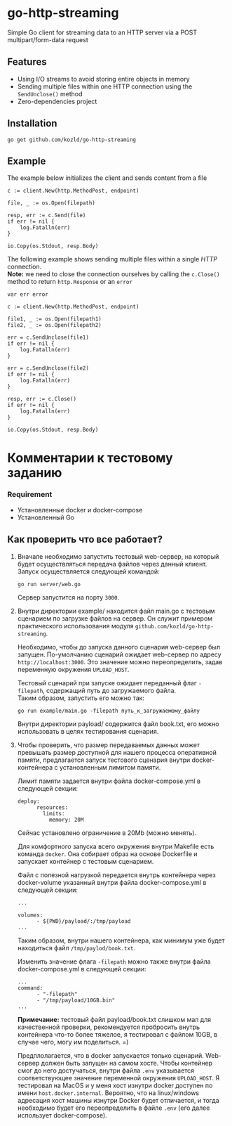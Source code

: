 # go-http-streaming

Simple Go client for streaming data to an HTTP server via a POST multipart/form-data request

## Features

* Using I/O streams to avoid storing entire objects in memory
* Sending multiple files within one HTTP connection using the `SendUnclose()` method
* Zero-dependencies project

## Installation

```
go get github.com/kozld/go-http-streaming
```

## Example

The example below initializes the client and sends content from a file

```
c := client.New(http.MethodPost, endpoint)

file, _ := os.Open(filepath)

resp, err := c.Send(file)
if err != nil {
    log.Fatalln(err)
}

io.Copy(os.Stdout, resp.Body)
```

The following example shows sending multiple files within a single *HTTP* connection.  
**Note:** we need to close the connection ourselves by calling the `c.Close()` method to return `http.Response` or an `error`

```
var err error

c := client.New(http.MethodPost, endpoint)

file1, _ := os.Open(filepath1)
file2, _ := os.Open(filepath2)

err = c.SendUnclose(file1)
if err != nil {
    log.Fatalln(err)
}

err = c.SendUnclose(file2)
if err != nil {
    log.Fatalln(err)
}

resp, err := c.Close()
if err != nil {
    log.Fatalln(err)
}

io.Copy(os.Stdout, resp.Body)
```


# Комментарии к тестовому заданию

### Requirement

* Установленные docker и docker-compose
* Установленный Go

## Как проверить что все работает?

1. Вначале необходимо запустить тестовый web-сервер, на который будет осуществляться передача файлов через данный клиент. Запуск осуществляется следующей командой:
    ```
    go run server/web.go
    ```

    Сервер запустится на порту `3000`.

2. Внутри директории example/ находится файл main.go с тестовым сценарием по загрузке файлов на сервер.
    Он служит примером практического использования модуля `github.com/kozld/go-http-streaming`.

    Необходимо, чтобы до запуска данного сценария web-сервер был запущен.
    По-умолчанию сценарий ожидает web-сервер по адресу `http://localhost:3000`. Это значение можно переопределить, задав переменную окружения `UPLOAD_HOST`.

    Тестовый сценарий при запуске ожидает переданный флаг `-filepath`, содержащий путь до загружаемого файла.  
    Таким образом, запустить его можно так:

    ```
    go run example/main.go -filepath путь_к_загружаемому_файлу
    ```

    Внутри директории payload/ содержится файл book.txt, его можно использовать в целях тестирования сценария.


3. Чтобы проверить, что размер передаваемых данных может превышать размер доступной для нашего процесса оперативной памяти, предлагается запуск тестового сценария      внутри docker-контейнера с установленным лимитом памяти.
    
    Лимит памяти задается внутри файла docker-compose.yml в следующей секции:
   
    ```
    deploy:
          resources:
            limits:
              memory: 20M
    ```

    Сейчас установлено ограничение в 20Mb (можно менять).
    
    Для комфортного запуска всего окружения внутри Makefile есть команда `docker`. Она собирает образ на основе Dockerfile и запускает контейнер с тестовым сценарием. 
    
    Файл с полезной нагрузкой передается внутрь контейнера через docker-volume указанный внутри файла docker-compose.yml в следующей секции:
    
    ``` 
    ...
    
    volumes:
          - ${PWD}/payload/:/tmp/payload
    ...      
    ```
    
    Таким образом, внутри нашего контейнера, как минимум уже будет находиться файл `/tmp/paylod/book.txt`.
    
    Изменить значение флага `-filepath` можно также внутри файла docker-compose.yml в следующей секции:
    ```
    ...
    command:
          - "-filepath"
          - "/tmp/payload/10GB.bin"
    ...
    ```
    
    **Примечание:** тестовый файл payload/book.txt слишком мал для качественной проверки, рекомендуется пробросить внутрь контейнера что-то более тяжелое, я тестировал с файлом 10GB, в случае чего, могу им поделиться. =)

    Предплолагается, что в docker запускается только сценарий. Web-сервер должен быть запущен на самом хосте. Чтобы контейнер смог до него достучаться, внутри файла `.env` указывается соответствующее значение переменной окружения ```UPLOAD_HOST```. Я тестировал на MacOS и у меня хост изнутри docker доступен по имени `host.docker.internal`. Вероятно, что на linux/windows адресация хост машины изнутри Docker будет отличается, и тогда необходимо будет его переопределить в файле `.env` (его далее использует docker-compose).
